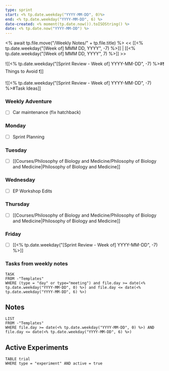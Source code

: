 ```yaml
---
type: sprint
start: <% tp.date.weekday("YYYY-MM-DD", 0)%>
end: <% tp.date.weekday("YYYY-MM-DD", 6) %>
date-created: <% moment(tp.date.now()).toISOString() %>
date: <% tp.date.now("YYYY-MM-DD") %>
---
```

<% await tp.file.move("/Weekly Notes/" + tp.file.title) %>
<< [[<% tp.date.weekday("[Week of] MMM DD, YYYY",  -7) %>]]  | [[<% tp.date.weekday("[Week of] MMM DD, YYYY",  7) %>]] >>

![[<% tp.date.weekday("[Sprint Review - Week of] YYYY-MM-DD",  -7) %>#❗️ Things to Avoid ❗️]]

![[<% tp.date.weekday("[Sprint Review - Week of] YYYY-MM-DD",  -7) %>#Task Ideas]]
### Weekly Adventure
- [ ] Car maintenance (fix hatchback)
### Monday
- [ ] Sprint Planning
### Tuesday
- [ ] [[Courses/Philosophy of Biology and Medicine/Philosophy of Biology and Medicine|Philosophy of Biology and Medicine]] 
### Wednesday
- [ ] EP Workshop Edits
### Thursday
- [ ] [[Courses/Philosophy of Biology and Medicine/Philosophy of Biology and Medicine|Philosophy of Biology and Medicine]]
### Friday
- [ ] [[<% tp.date.weekday("[Sprint Review - Week of] YYYY-MM-DD", -7) %>]]

### Tasks from weekly notes
```dataview
TASK
FROM -"Templates"
WHERE (type = "day" or type="meeting") and file.day >= date(<% tp.date.weekday("YYYY-MM-DD", 0) %>) and file.day <= date(<% tp.date.weekday("YYYY-MM-DD", 6) %>)
```

## Notes
```dataview
LIST
FROM -"Templates"
WHERE file.day >= date(<% tp.date.weekday("YYYY-MM-DD", 0) %>) AND file.day <= date(<% tp.date.weekday("YYYY-MM-DD", 6) %>)
```


## Active Experiments
```dataview
TABLE trial
WHERE type = "experiment" AND active = true
```

